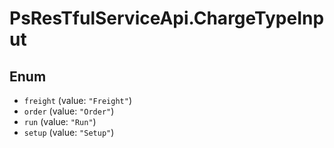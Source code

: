 # PsResTfulServiceApi.ChargeTypeInput

## Enum

* `freight` (value: `"Freight"`)
* `order` (value: `"Order"`)
* `run` (value: `"Run"`)
* `setup` (value: `"Setup"`)

